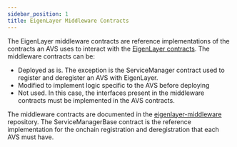 ```yaml
---
sidebar_position: 1
title: EigenLayer Middleware Contracts
---
```


The EigenLayer middleware contracts are reference implementations of the contracts an AVS uses to interact with the [EigenLayer contracts](core-contracts.md).
The middleware contracts can be: 
* Deployed as is. The exception is the ServiceManager contract used to register and deregister an AVS with EigenLayer.
* Modified to implement logic specific to the AVS before deploying 
* Not used. In this case, the interfaces present in the middleware contracts must be implemented in the AVS contracts.

The middleware contracts are documented in the [eigenlayer-middleware](https://github.com/Layr-Labs/eigenlayer-middleware) repository.
The ServiceManagerBase contract is the reference implementation for the onchain registration and deregistration that each AVS must have.   

